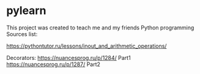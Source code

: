 # pylearn
This project was created to teach me and my friends Python programming
Sources list:

  https://pythontutor.ru/lessons/inout_and_arithmetic_operations/
  
  Decorators: 
    https://nuancesprog.ru/p/1284/ Part1
    https://nuancesprog.ru/p/1287/ Part2

